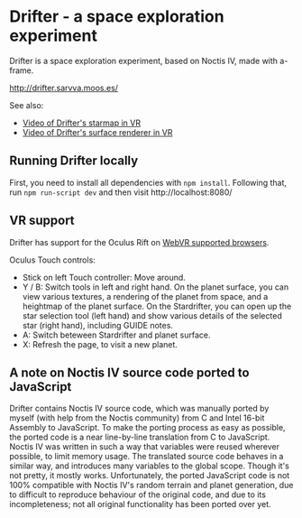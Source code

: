 # Drifter - a space exploration experiment

Drifter is a space exploration experiment, based on Noctis IV, made with a-frame.

http://drifter.sarvva.moos.es/

See also:

* [Video of Drifter's starmap in VR](https://youtu.be/0MSrKIqAq9Q)
* [Video of Drifter's surface renderer in VR](https://youtu.be/vBojEvKK4pU)

## Running Drifter locally

First, you need to install all dependencies with `npm install`. Following that, run `npm run-script dev` and then visit http://localhost:8080/

## VR support

Drifter has support for the Oculus Rift on [WebVR supported browsers](https://webvr.info/).

Oculus Touch controls:

* Stick on left Touch controller: Move around.
* Y / B: Switch tools in left and right hand. On the planet surface, you can view various textures, a rendering of the planet from space, and a heightmap of the planet surface. On the Stardrifter, you can open up the star selection tool (left hand) and show various details of the selected star (right hand), including GUIDE notes.
* A: Switch beteween Stardrifter and planet surface.
* X: Refresh the page, to visit a new planet.

## A note on Noctis IV source code ported to JavaScript

Drifter contains Noctis IV source code, which was manually ported by myself (with help from the Noctis community) from C and Intel 16-bit Assembly to JavaScript. To make the porting process as easy as possible, the ported code is a near line-by-line translation from C to JavaScript. Noctis IV was written in such a way that variables were reused wherever possible, to limit memory usage. The translated source code behaves in a similar way, and introduces many variables to the global scope. Though it's not pretty, it mostly works. Unfortunately, the ported JavaScript code is not 100% compatible with Noctis IV's random terrain and planet generation, due to difficult to reproduce behaviour of the original code, and due to its incompleteness; not all original functionality has been ported over yet.

